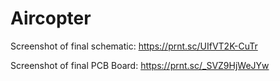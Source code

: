 # Aircopter

Screenshot of final schematic:
https://prnt.sc/UIfVT2K-CuTr

Screenshot of final PCB Board:
https://prnt.sc/_SVZ9HjWeJYw
